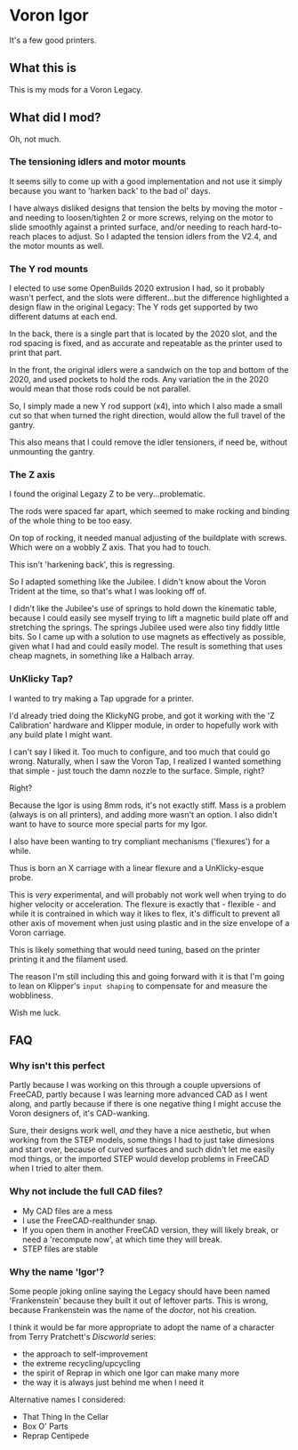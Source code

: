 # Voron Igor
It's a few good printers.

## What this is
This is my mods for a Voron Legacy.

## What did I mod?
Oh, not much.

### The tensioning idlers and motor mounts
It seems silly to come up with a good implementation and not use it simply because you
want to 'harken back' to the bad ol' days.

I have always disliked designs that tension the belts by moving the motor - and needing to
loosen/tighten 2 or more screws, relying on the motor to slide smoothly against a printed surface,
and/or needing to reach hard-to-reach places to adjust.  So I adapted the tension idlers from
the V2.4, and the motor mounts as well.

### The Y rod mounts
I elected to use some OpenBuilds 2020 extrusion I had, so it probably wasn't perfect, and the slots
were different...but the difference highlighted a design flaw in the original Legacy: The Y rods
get supported by two different datums at each end.

In the back, there is a single part that is located by the 2020 slot, and the rod spacing is fixed, and
as accurate and repeatable as the printer used to print that part.

In the front, the original idlers were a sandwich on the top and bottom of the 2020, and used pockets
to hold the rods.  Any variation the in the 2020 would mean that those rods could be not parallel.

So, I simply made a new Y rod support (x4), into which I also made a small cut so that when turned
the right direction, would allow the full travel of the gantry.

This also means that I could remove the idler tensioners, if need be, without unmounting the gantry.

### The Z axis
I found the original Legazy Z to be very...problematic. 

The rods were spaced far apart, which seemed to make rocking and binding of the whole thing to be too easy.

On top of rocking, it needed manual adjusting of the buildplate with screws. Which were on a wobbly Z axis.
That you had to touch.

This isn't 'harkening back', this is regressing.

So I adapted something like the Jubilee. I didn't know about the Voron Trident at the time, so that's what I was looking off of.

I didn't like the Jubilee's use of springs to hold down the kinematic table, because I could easily see myself
trying to lift a magnetic build plate off and stretching the springs. The springs Jubilee used were also tiny fiddly little bits.
So I came up with a solution to use magnets as effectively as possible, given what I had and could easily model.
The result is something that uses cheap magnets, in something like a Halbach array.

### UnKlicky Tap?
I wanted to try making a Tap upgrade for a printer.

I'd already tried doing the KlickyNG probe, and got it working with the 'Z Calibration' hardware and Klipper module,
in order to hopefully work with any build plate I might want.

I can't say I liked it. Too much to configure, and too much that could go wrong. Naturally, when I saw the Voron Tap,
I realized I wanted something that simple - just touch the damn nozzle to the surface. Simple, right?

Right?

Because the Igor is using 8mm rods, it's not exactly stiff. Mass is a problem (always is on all printers),
and adding more wasn't an option. I also didn't want to have to source more special parts for my Igor.

I also have been wanting to try compliant mechanisms ('flexures') for a while.

Thus is born an X carriage with a linear flexure and a UnKlicky-esque probe.

This is _very_ experimental, and will probably not work well when trying to do higher velocity or acceleration.
The flexure is exactly that - flexible - and while it is contrained in which way it likes to flex, it's difficult to prevent all
other axis of movement when just using plastic and in the size envelope of a Voron carriage.

This is likely something that would need tuning, based on the printer printing it and the filament used.

The reason I'm still including this and going forward with it is that I'm going to lean on Klipper's `input shaping`
to compensate for and measure the wobbliness.

Wish me luck.

## FAQ
### Why isn't this perfect
Partly because I was working on this through a couple upversions of FreeCAD, partly because I was learning more advanced
CAD as I went along, and partly because if there is one negative thing I might accuse the Voron designers of, it's CAD-wanking.

Sure, their designs work well, *and* they have a nice aesthetic, but when working from the STEP models, some things I had to
just take dimesions and start over, because of curved surfaces and such didn't let me easily mod things, or the imported STEP
would develop problems in FreeCAD when I tried to alter them.

### Why not include the full CAD files?
* My CAD files are a mess
* I use the FreeCAD-realthunder snap.
* If you open them in another FreeCAD version, they will likely break, or need a 'recompute now', at which time they will break.
* STEP files are stable

### Why the name 'Igor'?
Some people joking online saying the Legacy should have been named 'Frankenstein'
because they built it out of leftover parts. This is wrong, because Frankenstein was
the name of the *doctor*, not his creation.

I think it would be far more appropriate to adopt the name of a character from
Terry Pratchett's *Discworld* series:
 * the approach to self-improvement
 * the extreme recycling/upcycling
 * the spirit of Reprap in which one Igor can make many more
 * the way it is always just behind me when I need it

Alternative names I considered:
 * That Thing In the Cellar
 * Box O' Parts
 * Reprap Centipede





